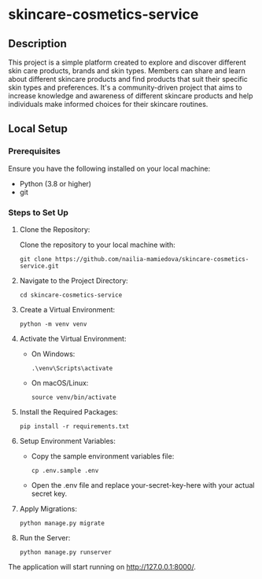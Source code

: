 # skincare-cosmetics-service

## Description

This project is a simple platform created to explore and discover different skin care products, 
brands and skin types. Members can share and learn about different skincare products and 
find products that suit their specific skin types and preferences. It's a community-driven project 
that aims to increase knowledge and awareness of different skincare products and 
help individuals make informed choices for their skincare routines. 

## Local Setup

### Prerequisites

Ensure you have the following installed on your local machine:

- Python (3.8 or higher)
- git

### Steps to Set Up

1. Clone the Repository:
    
    Clone the repository to your local machine with:
    
    ```git clone https://github.com/nailia-mamiedova/skincare-cosmetics-service.git```

2. Navigate to the Project Directory:

    ```cd skincare-cosmetics-service```

3. Create a Virtual Environment:
    
    ```python -m venv venv```

4. Activate the Virtual Environment:

    - On Windows:

        ```.\venv\Scripts\activate```

    - On macOS/Linux:

        ```source venv/bin/activate```

5. Install the Required Packages:
    
    ```pip install -r requirements.txt```

6. Setup Environment Variables:

    - Copy the sample environment variables file:
   
        ```cp .env.sample .env```
    
    - Open the .env file and replace your-secret-key-here with your actual secret key.

7. Apply Migrations:
    
    ```python manage.py migrate```

8. Run the Server:
    
    ```python manage.py runserver```

The application will start running on http://127.0.0.1:8000/.
